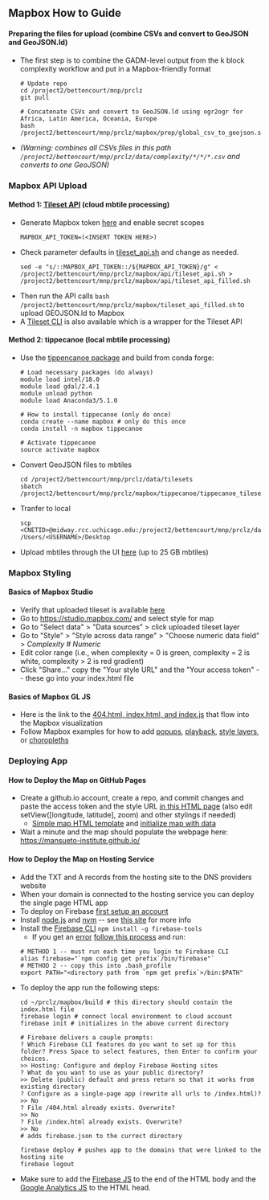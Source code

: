 ## Mapbox How to Guide ##

#### Preparing the files for upload (combine CSVs and convert to GeoJSON and GeoJSON.ld)  ####
* The first step is to combine the GADM-level output from the k block complexity workflow and put in a Mapbox-friendly format
  ```
  # Update repo
  cd /project2/bettencourt/mnp/prclz
  git pull
  
  # Concatenate CSVs and convert to GeoJSON.ld using ogr2ogr for Africa, Latin America, Oceania, Europe
  bash /project2/bettencourt/mnp/prclz/mapbox/prep/global_csv_to_geojson.sbatch
  ``` 
* *(Warning: combines all CSVs files in this path `/project2/bettencourt/mnp/prclz/data/complexity/*/*/*.csv` and converts to one GeoJSON)*

### Mapbox API Upload ###

 #### Method 1: [Tileset API](https://docs.mapbox.com/api/maps/#tilesets) (cloud mbtile processing) ####
 * Generate Mapbox token [here](https://account.mapbox.com/access-tokens/create) and enable secret scopes
    ```
    MAPBOX_API_TOKEN=(<INSERT TOKEN HERE>)
    ```
 * Check parameter defaults in [tileset_api.sh](https://github.com/mansueto-institute/prclz/blob/master/mapbox/api/tileset_api.sh) and change as needed.
    ```
    sed -e "s/::MAPBOX_API_TOKEN::/${MAPBOX_API_TOKEN}/g" < /project2/bettencourt/mnp/prclz/mapbox/api/tileset_api.sh > /project2/bettencourt/mnp/prclz/mapbox/api/tileset_api_filled.sh
    ```
 * Then run the API calls `bash /project2/bettencourt/mnp/prclz/mapbox/tileset_api_filled.sh` to upload GEOJSON.ld to Mapbox 
 * A [Tileset CLI](https://github.com/mapbox/tilesets-cli/) is also available which is a wrapper for the Tileset API 
 
 #### Method 2: tippecanoe (local mbtile processing) ####
 * Use the [tippencanoe package](https://github.com/mapbox/tippecanoe) and build from conda forge:
   ```
   # Load necessary packages (do always)
   module load intel/18.0
   module load gdal/2.4.1 
   module unload python
   module load Anaconda3/5.1.0
   
   # How to install tippecanoe (only do once)
   conda create --name mapbox # only do this once
   conda install -n mapbox tippecanoe
   
   # Activate tippecanoe 
   source activate mapbox
   ```
 * Convert GeoJSON files to mbtiles
   ```
   cd /project2/bettencourt/mnp/prclz/data/tilesets
   sbatch /project2/bettencourt/mnp/prclz/mapbox/tippecanoe/tippecanoe_tileset.sbatch
   ```
 * Tranfer to local
   ```
   scp <CNETID>@midway.rcc.uchicago.edu:/project2/bettencourt/mnp/prclz/data/tilesets/full_zoom.mbtiles  /Users/<USERNAME>/Desktop
   ```
 * Upload mbtiles through the UI [here](https://studio.mapbox.com/tilesets/) (up to 25 GB mbtiles)

### Mapbox Styling ###

  #### Basics of Mapbox Studio ####
  * Verify that uploaded tileset is available [here](https://studio.mapbox.com/tilesets/)
  * Go to https://studio.mapbox.com/ and select style for map
  * Go to "Select data" > "Data sources" > click uploaded tileset layer 
  * Go to "Style" > "Style across data range" > "Choose numeric data field" > *Complexity # Numeric*
  * Edit color range (i.e., when complexity = 0 is green, complexity = 2 is white, complexity > 2 is red gradient)
  * Click "Share..." copy the "Your style URL" and the "Your access token" -- these go into your index.html file
  
  #### Basics of Mapbox GL JS ####
  * Here is the link to the [404.html, index.html, and index.js](https://github.com/mansueto-institute/prclz/tree/master/mapbox/build) that flow into the Mapbox visualization
  * Follow Mapbox examples for how to add [popups](https://docs.mapbox.com/mapbox-gl-js/example/popup-on-click/), [playback](https://docs.mapbox.com/mapbox-gl-js/example/playback-locations/), [style layers](https://docs.mapbox.com/mapbox-gl-js/example/setstyle/), or [choropleths](https://docs.mapbox.com/help/tutorials/choropleth-studio-gl-pt-2/)
  
### Deploying App ###

  #### How to Deploy the Map on GitHub Pages ####
  * Create a github.io account, create a repo, and commit changes and paste the access token and the style URL [in this HTML page](https://github.com/mansueto-institute/mansueto-institute.github.io/blob/master/_includes/mapbox.html) (also edit setView([longitude, latitude], zoom) and other stylings if needed)
      * [Simple map HTML template](https://docs.mapbox.com/mapbox-gl-js/example/simple-map/) and [initialize map with data](https://docs.mapbox.com/help/tutorials/mapbox-gl-js-expressions/#initialize-a-map-with-data)
  * Wait a minute and the map should populate the webpage here: https://mansueto-institute.github.io/
 
  #### How to Deploy the Map on Hosting Service ####
  * Add the TXT and A records from the hosting site to the DNS providers website
  * When your domain is connected to the hosting service you can deploy the single page HTML app
  * To deploy on Firebase [first setup an account](https://console.firebase.google.com/u/0/)
  * Install [node.js](https://nodejs.org/en/download/) and [nvm](https://github.com/nvm-sh/nvm) -- see [this site](https://docs.npmjs.com/downloading-and-installing-node-js-and-npm) for more info
  * Install the [Firebase CLI](https://firebase.google.com/docs/cli#install_the_firebase_cli) `npm install -g firebase-tools`
    * If you get an [error](https://docs.npmjs.com/resolving-eacces-permissions-errors-when-installing-packages-globally) [follow this process](https://docs.npmjs.com/resolving-eacces-permissions-errors-when-installing-packages-globally) and run:
    ```
    # METHOD 1 -- must run each time you login to Firebase CLI
    alias firebase="`npm config get prefix`/bin/firebase"` 
    # METHOD 2 -- copy this into .bash_profile
    export PATH="<directory path from `npm get prefix`>/bin:$PATH"
    ```
  * To deploy the app run the following steps:
    ```
    cd ~/prclz/mapbox/build # this directory should contain the index.html file
    firebase login # connect local environment to cloud account
    firebase init # initializes in the above current directory
    
    # Firebase delivers a couple prompts:
    ? Which Firebase CLI features do you want to set up for this folder? Press Space to select features, then Enter to confirm your choices.
    >> Hosting: Configure and deploy Firebase Hosting sites
    ? What do you want to use as your public directory? 
    >> Delete (public) default and press return so that it works from existing directory 
    ? Configure as a single-page app (rewrite all urls to /index.html)? 
    >> No
    ? File /404.html already exists. Overwrite? 
    >> No
    ? File /index.html already exists. Overwrite? 
    >> No
    # adds firebase.json to the currect directory
    
    firebase deploy # pushes app to the domains that were linked to the hosting site
    firebase logout
    ```
   * Make sure to add the [Firebase JS](https://github.com/mansueto-institute/prclz/blob/master/mapbox/build/index.html#L143) to the end of the HTML body and the [Google Analytics JS](https://github.com/mansueto-institute/prclz/blob/master/mapbox/build/index.html#L56) to the HTML head.
    
